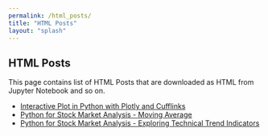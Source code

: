 ```yaml
---
permalink: /html_posts/
title: "HTML Posts"
layout: "splash"
---
```

## HTML Posts

This page contains list of HTML Posts that are downloaded as HTML from Jupyter Notebook and so on.

* [Interactive Plot in Python with Plotly and Cufflinks]({{site.url}}/html_posts/interactive_plot_with_plotly)
* [Python for Stock Market Analysis - Moving Average]({{site.url}}/html_posts/python-for-stock-market-analysis-moving-averages)
* [Python for Stock Market Analysis - Exploring Technical Trend Indicators]({{site.url}}/html_posts/python-for-stock-market-analysis-exploring-different-types-of-trend-Indicators)